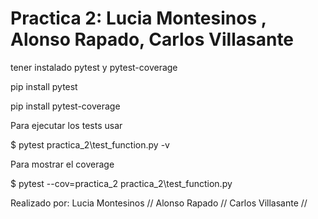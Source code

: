 # Practica 2: Lucia Montesinos , Alonso Rapado, Carlos Villasante

tener instalado pytest y pytest-coverage

pip install pytest

pip install pytest-coverage

Para ejecutar los tests usar 

$ pytest practica_2\test_function.py -v

Para mostrar el coverage

$ pytest --cov=practica_2 practica_2\test_function.py

Realizado por:
Lucia Montesinos //
Alonso Rapado //
Carlos Villasante //

